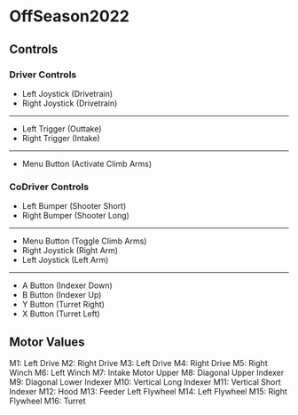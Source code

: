 # OffSeason2022

## Controls

### Driver Controls
- Left Joystick (Drivetrain)
- Right Joystick (Drivetrain)
-------------------------------------------------
- Left Trigger (Outtake)
- Right Trigger (Intake)
-------------------------------------------------
- Menu Button (Activate Climb Arms)


### CoDriver Controls
- Left Bumper (Shooter Short)
- Right Bumper (Shooter Long)
-------------------------------------------------
- Menu Button (Toggle Climb Arms)
- Right Joystick (Right Arm)
- Left Joystick (Left Arm)
-------------------------------------------------
- A Button (Indexer Down)
- B Button (Indexer Up)
- Y Button (Turret Right)
- X Button (Turret Left)

## Motor Values
  M1: Left Drive
  M2: Right Drive
  M3: Left Drive
  M4: Right Drive
  M5: Right Winch
  M6: Left Winch
  M7: Intake Motor Upper
  M8: Diagonal Upper Indexer
  M9: Diagonal Lower Indexer
  M10: Vertical Long Indexer
  M11: Vertical Short Indexer
  M12: Hood
  M13: Feeder Left Flywheel
  M14: Left Flywheel
  M15: Right Flywheel
  M16: Turret
